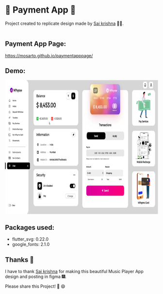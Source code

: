 #  🤑 Payment App 👔

Project created to replicate design made by [Sai krishna](https://www.figma.com/@Saikrishna) 👨‍💼.
<br/><br/>

## Payment App Page:

https://mosarto.github.io/paymentapppage/

## Demo:

<img src="https://raw.githubusercontent.com/Mosarto/paymentapp/main/demo/demo.gif" width="700" height="440" title="Screen Shoot">

<br/>

## Packages used:

- flutter_svg: 0.22.0
- google_fonts: 2.1.0


## Thanks 👏

I have to thank [Sai krishna](https://www.figma.com/@Saikrishna)  for making this beautiful Music Player App design and posting in figma 🎆.

Please share this Project! 🤝 😄
